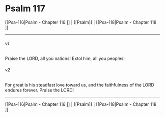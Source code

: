 # Psalm 117

[[Psa-116|Psalm - Chapter 116 ]] | [[Psalm]] | [[Psa-118|Psalm - Chapter 118 ]]
***

###### v1
Praise the LORD, all you nations! Extol him, all you peoples!
###### v2
For great is his steadfast love toward us, and the faithfulness of the LORD endures forever. Praise the LORD!

***

[[Psa-116|Psalm - Chapter 116 ]] | [[Psalm]] | [[Psa-118|Psalm - Chapter 118 ]]
